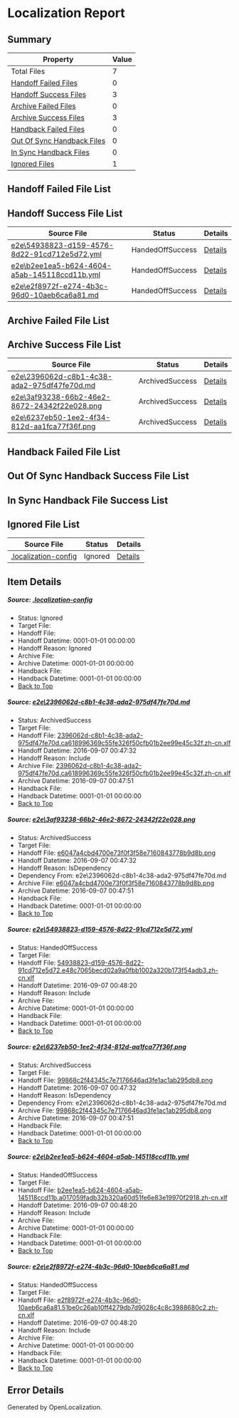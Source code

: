 # <a name='report-top'></a> Localization Report

## Summary
 Property | Value 
 -------- | ----- 
 Total Files | 7
[ Handoff Failed Files ](#handoff-failed-list)| 0
[ Handoff Success Files ](#handoff-success-list)| 3
[ Archive Failed Files ](#archive-failed-list)| 0
[ Archive Success Files ](#archive-success-list)| 3
[ Handback Failed Files ](#handback-failed-list)| 0
[ Out Of Sync Handback Files ](#outofsync-handback-success-list)| 0
[ In Sync Handback Files ](#insync-handback-success-list)| 0
[ Ignored Files ](#ignored-list)| 1

## <a name='handoff-failed-list'></a> Handoff Failed File List

## <a name='handoff-success-list'></a> Handoff Success File List
 Source File | Status | Details 
 ----------- | ------ | ------- 
 [e2e\54938823-d159-4576-8d22-91cd712e5d72.yml](https://github.com/OpenLocalizationTestOrg/ol-test0/blob/93d1f96e013550229792a7e4e52576c9715582bc/e2e/54938823-d159-4576-8d22-91cd712e5d72.yml) | HandedOffSuccess | [Details](#436a17b0aa8f3a4a4c0a7ce5e562aed28ad31a793)
 [e2e\b2ee1ea5-b624-4604-a5ab-145118ccd11b.yml](https://github.com/OpenLocalizationTestOrg/ol-test0/blob/93d1f96e013550229792a7e4e52576c9715582bc/e2e/b2ee1ea5-b624-4604-a5ab-145118ccd11b.yml) | HandedOffSuccess | [Details](#8260f4a651085b57096400842a794bd6cc0a26a75)
 [e2e\e2f8972f-e274-4b3c-96d0-10aeb6ca6a81.md](https://github.com/OpenLocalizationTestOrg/ol-test0/blob/93d1f96e013550229792a7e4e52576c9715582bc/e2e/e2f8972f-e274-4b3c-96d0-10aeb6ca6a81.md) | HandedOffSuccess | [Details](#1b70dd389739e6d2cced127a20ead71f4a11b3246)

## <a name='archive-failed-list'></a> Archive Failed File List

## <a name='archive-success-list'></a> Archive Success File List
 Source File | Status | Details 
 ----------- | ------ | ------- 
 [e2e\2396062d-c8b1-4c38-ada2-975df47fe70d.md](https://github.com/OpenLocalizationTestOrg/ol-test0/blob/469b98ede92c27c1b3195dee44cff2c6d16e5bd3/e2e/2396062d-c8b1-4c38-ada2-975df47fe70d.md) | ArchivedSuccess | [Details](#5587fd2470de9845d18003b9e6f204ca446af4bc1)
 [e2e\3af93238-66b2-46e2-8672-24342f22e028.png](https://github.com/OpenLocalizationTestOrg/ol-test0/blob/469b98ede92c27c1b3195dee44cff2c6d16e5bd3/e2e/3af93238-66b2-46e2-8672-24342f22e028.png) | ArchivedSuccess | [Details](#e6047a4cbd4700e73f0f3f58e7160843778b9d8b2)
 [e2e\6237eb50-1ee2-4f34-812d-aa1fca77f36f.png](https://github.com/OpenLocalizationTestOrg/ol-test0/blob/469b98ede92c27c1b3195dee44cff2c6d16e5bd3/e2e/6237eb50-1ee2-4f34-812d-aa1fca77f36f.png) | ArchivedSuccess | [Details](#99868c2f44345c7e7176646ad3fe1ac1ab295db84)

## <a name='handback-failed-list'></a> Handback Failed File List

## <a name='outofsync-handback-success-list'></a> Out Of Sync Handback Success File List

## <a name='insync-handback-success-list'></a> In Sync Handback File Success List

## <a name='ignored-list'></a> Ignored File List
 Source File | Status | Details 
 ----------- | ------ | ------- 
 [.localization-config](https://github.com/OpenLocalizationTestOrg/ol-test0/blob/93d1f96e013550229792a7e4e52576c9715582bc/.localization-config) | Ignored | [Details](#3d4f252ac210baf56311d7e97dcc2db10974dbd20)

## Item Details
##### <a name='3d4f252ac210baf56311d7e97dcc2db10974dbd20'></a> Source: [.localization-config](https://github.com/OpenLocalizationTestOrg/ol-test0/blob/93d1f96e013550229792a7e4e52576c9715582bc/.localization-config)
* Status: Ignored
* Target File: 
* Handoff File: 
* Handoff Datetime: 0001-01-01 00:00:00
* Handoff Reason: Ignored
* Archive File: 
* Archive Datetime: 0001-01-01 00:00:00
* Handback File: 
* Handback Datetime: 0001-01-01 00:00:00
* [Back to Top](#report-top)

##### <a name='5587fd2470de9845d18003b9e6f204ca446af4bc1'></a> Source: [e2e\2396062d-c8b1-4c38-ada2-975df47fe70d.md](https://github.com/OpenLocalizationTestOrg/ol-test0/blob/469b98ede92c27c1b3195dee44cff2c6d16e5bd3/e2e/2396062d-c8b1-4c38-ada2-975df47fe70d.md)
* Status: ArchivedSuccess
* Target File: 
* Handoff File: [2396062d-c8b1-4c38-ada2-975df47fe70d.ca618996369c55fe326f50cfb01b2ee99e45c32f.zh-cn.xlf](https://github.com/OpenLocalizationTestOrg/ol-test0-handoff/blob/ca1acea63ab6daaea1f0144aa7a95966943fd971/ol-handoff/OpenLocalizationTestOrg/ol-test0-zhcn/ci/ht/2396062d-c8b1-4c38-ada2-975df47fe70d.ca618996369c55fe326f50cfb01b2ee99e45c32f.zh-cn.xlf)
* Handoff Datetime: 2016-09-07 00:47:32
* Handoff Reason: Include
* Archive File: [2396062d-c8b1-4c38-ada2-975df47fe70d.ca618996369c55fe326f50cfb01b2ee99e45c32f.zh-cn.xlf](https://github.com/OpenLocalizationTestOrg/ol-test0-handoff/blob/4c5e977420876c46b23c395fd2706b7f34c52f28/ol-archive/OpenLocalizationTestOrg/ol-test0-zhcn/ci/ht/2396062d-c8b1-4c38-ada2-975df47fe70d.ca618996369c55fe326f50cfb01b2ee99e45c32f.zh-cn.xlf)
* Archive Datetime: 2016-09-07 00:47:51
* Handback File: 
* Handback Datetime: 0001-01-01 00:00:00
* [Back to Top](#report-top)

##### <a name='e6047a4cbd4700e73f0f3f58e7160843778b9d8b2'></a> Source: [e2e\3af93238-66b2-46e2-8672-24342f22e028.png](https://github.com/OpenLocalizationTestOrg/ol-test0/blob/469b98ede92c27c1b3195dee44cff2c6d16e5bd3/e2e/3af93238-66b2-46e2-8672-24342f22e028.png)
* Status: ArchivedSuccess
* Target File: 
* Handoff File: [e6047a4cbd4700e73f0f3f58e7160843778b9d8b.png](https://github.com/OpenLocalizationTestOrg/ol-test0-handoff/blob/ca1acea63ab6daaea1f0144aa7a95966943fd971/ol-handoff/OpenLocalizationTestOrg/ol-test0-zhcn/ci/ht/e6047a4cbd4700e73f0f3f58e7160843778b9d8b.png)
* Handoff Datetime: 2016-09-07 00:47:32
* Handoff Reason: IsDependency
* Dependency From: e2e\2396062d-c8b1-4c38-ada2-975df47fe70d.md
* Archive File: [e6047a4cbd4700e73f0f3f58e7160843778b9d8b.png](https://github.com/OpenLocalizationTestOrg/ol-test0-handoff/blob/4c5e977420876c46b23c395fd2706b7f34c52f28/ol-archive/OpenLocalizationTestOrg/ol-test0-zhcn/ci/ht/e6047a4cbd4700e73f0f3f58e7160843778b9d8b.png)
* Archive Datetime: 2016-09-07 00:47:51
* Handback File: 
* Handback Datetime: 0001-01-01 00:00:00
* [Back to Top](#report-top)

##### <a name='436a17b0aa8f3a4a4c0a7ce5e562aed28ad31a793'></a> Source: [e2e\54938823-d159-4576-8d22-91cd712e5d72.yml](https://github.com/OpenLocalizationTestOrg/ol-test0/blob/93d1f96e013550229792a7e4e52576c9715582bc/e2e/54938823-d159-4576-8d22-91cd712e5d72.yml)
* Status: HandedOffSuccess
* Target File: 
* Handoff File: [54938823-d159-4576-8d22-91cd712e5d72.e48c7065becd02a9a0fbb1002a320b173f54adb3.zh-cn.xlf](https://github.com/OpenLocalizationTestOrg/ol-test0-handoff/blob/d913981ecb850420ba8cb560ac8a1b606c02c32f/ol-handoff/OpenLocalizationTestOrg/ol-test0-zhcn/ci/ht/54938823-d159-4576-8d22-91cd712e5d72.e48c7065becd02a9a0fbb1002a320b173f54adb3.zh-cn.xlf)
* Handoff Datetime: 2016-09-07 00:48:20
* Handoff Reason: Include
* Archive File: 
* Archive Datetime: 0001-01-01 00:00:00
* Handback File: 
* Handback Datetime: 0001-01-01 00:00:00
* [Back to Top](#report-top)

##### <a name='99868c2f44345c7e7176646ad3fe1ac1ab295db84'></a> Source: [e2e\6237eb50-1ee2-4f34-812d-aa1fca77f36f.png](https://github.com/OpenLocalizationTestOrg/ol-test0/blob/469b98ede92c27c1b3195dee44cff2c6d16e5bd3/e2e/6237eb50-1ee2-4f34-812d-aa1fca77f36f.png)
* Status: ArchivedSuccess
* Target File: 
* Handoff File: [99868c2f44345c7e7176646ad3fe1ac1ab295db8.png](https://github.com/OpenLocalizationTestOrg/ol-test0-handoff/blob/ca1acea63ab6daaea1f0144aa7a95966943fd971/ol-handoff/OpenLocalizationTestOrg/ol-test0-zhcn/ci/ht/99868c2f44345c7e7176646ad3fe1ac1ab295db8.png)
* Handoff Datetime: 2016-09-07 00:47:32
* Handoff Reason: IsDependency
* Dependency From: e2e\2396062d-c8b1-4c38-ada2-975df47fe70d.md
* Archive File: [99868c2f44345c7e7176646ad3fe1ac1ab295db8.png](https://github.com/OpenLocalizationTestOrg/ol-test0-handoff/blob/4c5e977420876c46b23c395fd2706b7f34c52f28/ol-archive/OpenLocalizationTestOrg/ol-test0-zhcn/ci/ht/99868c2f44345c7e7176646ad3fe1ac1ab295db8.png)
* Archive Datetime: 2016-09-07 00:47:51
* Handback File: 
* Handback Datetime: 0001-01-01 00:00:00
* [Back to Top](#report-top)

##### <a name='8260f4a651085b57096400842a794bd6cc0a26a75'></a> Source: [e2e\b2ee1ea5-b624-4604-a5ab-145118ccd11b.yml](https://github.com/OpenLocalizationTestOrg/ol-test0/blob/93d1f96e013550229792a7e4e52576c9715582bc/e2e/b2ee1ea5-b624-4604-a5ab-145118ccd11b.yml)
* Status: HandedOffSuccess
* Target File: 
* Handoff File: [b2ee1ea5-b624-4604-a5ab-145118ccd11b.a017059fadb32b320a60d51fe6e83e19970f2918.zh-cn.xlf](https://github.com/OpenLocalizationTestOrg/ol-test0-handoff/blob/d913981ecb850420ba8cb560ac8a1b606c02c32f/ol-handoff/OpenLocalizationTestOrg/ol-test0-zhcn/ci/ht/b2ee1ea5-b624-4604-a5ab-145118ccd11b.a017059fadb32b320a60d51fe6e83e19970f2918.zh-cn.xlf)
* Handoff Datetime: 2016-09-07 00:48:20
* Handoff Reason: Include
* Archive File: 
* Archive Datetime: 0001-01-01 00:00:00
* Handback File: 
* Handback Datetime: 0001-01-01 00:00:00
* [Back to Top](#report-top)

##### <a name='1b70dd389739e6d2cced127a20ead71f4a11b3246'></a> Source: [e2e\e2f8972f-e274-4b3c-96d0-10aeb6ca6a81.md](https://github.com/OpenLocalizationTestOrg/ol-test0/blob/93d1f96e013550229792a7e4e52576c9715582bc/e2e/e2f8972f-e274-4b3c-96d0-10aeb6ca6a81.md)
* Status: HandedOffSuccess
* Target File: 
* Handoff File: [e2f8972f-e274-4b3c-96d0-10aeb6ca6a81.51be0c26ab10ff4279db7d9028c4c8c3988680c2.zh-cn.xlf](https://github.com/OpenLocalizationTestOrg/ol-test0-handoff/blob/d913981ecb850420ba8cb560ac8a1b606c02c32f/ol-handoff/OpenLocalizationTestOrg/ol-test0-zhcn/ci/ht/e2f8972f-e274-4b3c-96d0-10aeb6ca6a81.51be0c26ab10ff4279db7d9028c4c8c3988680c2.zh-cn.xlf)
* Handoff Datetime: 2016-09-07 00:48:20
* Handoff Reason: Include
* Archive File: 
* Archive Datetime: 0001-01-01 00:00:00
* Handback File: 
* Handback Datetime: 0001-01-01 00:00:00
* [Back to Top](#report-top)


## Error Details

Generated by OpenLocalization.
